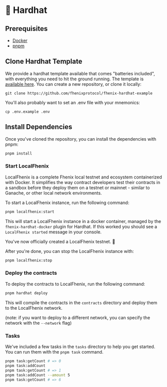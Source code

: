 # 👷 Hardhat

## Prerequisites

* [Docker](https://www.docker.com/)
* [pnpm](https://pnpm.io/installation)


## Clone Hardhat Template

We provide a hardhat template available that comes "batteries included", with everything you need to hit the ground running. The template is [available here](https://github.com/fhenixprotocol/fhenix-hardhat-example). You can create a new repository, or clone it locally:

```
git clone https://github.com/fhenixprotocol/fhenix-hardhat-example
```

You'll also probably want to set an .env file with your mnemonics:

```
cp .env.example .env
```

## Install Dependencies

Once you've cloned the repository, you can install the dependencies with pnpm:

```sh
pnpm install
```

### Start LocalFhenix

LocalFhenix is a complete Fhenix local testnet and ecosystem containerized with Docker. It simplifies the way contract developers test their contracts in a sandbox before they deploy them on a testnet or mainnet - similar to Ganache, or other local network environments.

To start a LocalFhenix instance, run the following command:

```sh
pnpm localfhenix:start
```

This will start a LocalFhenix instance in a docker container, managed by the `fhenix-hardhat-docker` plugin for Hardhat. 
If this worked you should see a `LocalFhenix started` message in your console.

You've now officially created a LocalFhenix testnet. 🎉

After you're done, you can stop the LocalFhenix instance with:

```sh
pnpm localfhenix:stop
```

### Deploy the contracts

To deploy the contracts to LocalFhenix, run the following command:

```sh
pnpm hardhat deploy
```

This will compile the contracts in the `contracts` directory and deploy them to the LocalFhenix network.

(note: if you want to deploy to a different network, you can specify the network with the `--network` flag)

### Tasks

We've included a few tasks in the `tasks` directory to help you get started. You can run them with the `pnpm task` command.

```sh
pnpm task:getCount # => 0
pnpm task:addCount
pnpm task:getCount # => 1
pnpm task:addCount --amount 5
pnpm task:getCount # => 6
```
